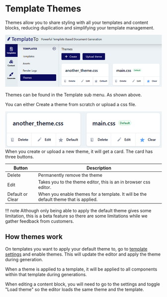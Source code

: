 # Template Themes

Themes allow you to share styling with all your templates and content blocks, reducing duplication and simplifying your template management.

![Themes](../images/dbb9bbdab7970d89d9da0e5c0986feeaa1540d1ac68d15a7ff40115919408486.png)  

Themes can be found in the Template sub menu. As shown above. 

You can either Create a theme from scratch or upload a css file. 

![Theme cards](../images/b261c8b954e8d6f59ab07d33dbc2ed900eb725b4388d5829679d7b88cd6fcec5.png)  
When you create or upload a new theme, it will get a card. The card has three buttons. 

| Button                  | Description                                                                                                                  |
| ---------------------- | ---------------------------------------------------------------------------------------------------------------------------- |
| Delete | Permanently remove the theme |
| Edit | Takes you to the theme editor, this is an in browser css editor. |
| Default or Clear | When you enable themes for a template. It will be the default theme that is applied. |

!!! note
    Although only being able to apply the default theme gives some limitation, this is a beta feature so there are some limitations while we gather feedback from customers. 

## How themes work

On templates you want to apply your default theme to, go to [template settings](../template-settings/#enable-theme) and enable themes. This will update the editor and apply the theme during generation.

When a theme is applied to a template, it will be applied to all components within that template during generations.

When editing a content block, you will need to go to the settings and toggle "Load theme" so the editor loads the same theme and the template.